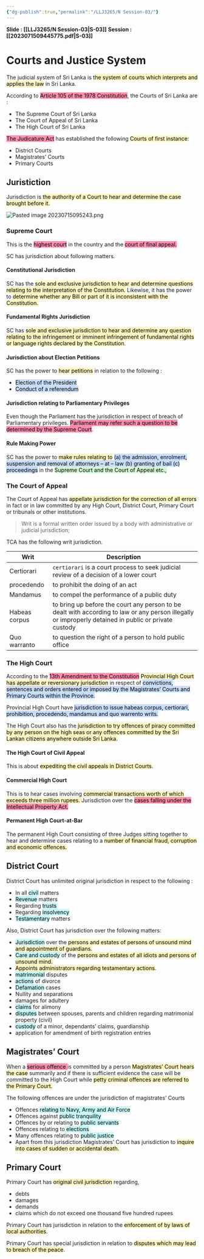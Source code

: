```yaml
---
{"dg-publish":true,"permalink":"/LLJ3265/N Session-03/"}
---
```



**Slide : [[LLJ3265/N Session-03\|S-03]]**
**Session : [[2023071509445775.pdf\|S-03]]**


# Courts and Justice System

The judicial system of Sri Lanka is <mark style="background: #FFF3A3A6;">the system of courts which interprets and  applies the law</mark> in Sri Lanka. 

According to <mark style="background: #FF5582A6;">Article 105 of the 1978 Constitution</mark>, the Courts of Sri Lanka are :
- The Supreme Court of Sri Lanka  
- The Court of Appeal of Sri Lanka
- The High Court of Sri Lanka  

<mark style="background: #FF5582A6;">The Judicature Act</mark> has established the following <mark style="background: #FFF3A3A6;">Courts of first instance</mark>:  

- District Courts 
- Magistrates’ Courts 
- Primary Courts  

## Juristiction

Jurisdiction is <mark style="background: #FFF3A3A6;">the authority of a Court to hear and determine the case  brought before it.</mark> 

![Pasted image 20230715095243.png](/img/user/assets/attachments/Pasted%20image%2020230715095243.png)

### Supreme Court

This is the <mark style="background: #FF5582A6;">highest court</mark> in the country and the  <mark style="background: #FF5582A6;">court of final appeal.</mark>

SC has jurisdiction about following matters.

#### Constitutional Jurisdiction  

SC has the <mark style="background: #FFF3A3A6;">sole and exclusive jurisdiction to  hear and determine questions relating to the interpretation of the  Constitution.</mark>  Likewise, it has the power to <mark style="background: #FFF3A3A6;">determine whether any Bill or  part of it is inconsistent with the Constitution.</mark>

#### Fundamental Rights Jurisdiction 

SC has <mark style="background: #FFF3A3A6;">sole and exclusive jurisdiction to hear  and determine any question relating to the infringement or imminent infringement of fundamental rights or language rights declared by the  Constitution</mark>.

#### Jurisdiction about Election Petitions 

SC has the power to <mark style="background: #FFF3A3A6;">hear petitions</mark> in relation  to the  following :
- <mark style="background: #ADCCFFA6;">Election of the President</mark>  
- <mark style="background: #ADCCFFA6;">Conduct of a referendum</mark>

#### Jurisdiction relating to Parliamentary Privileges 

Even though the Parliament has the jurisdiction in respect of breach of  Parliamentary privileges. <mark style="background: #FF5582A6;">Parliament may refer such a question to be  determined by the Supreme Court</mark>.

#### Rule Making Power  
SC has the power to <mark style="background: #FFF3A3A6;">make rules relating to</mark> <mark style="background: #ADCCFFA6;">(a) the  admission, enrolment, suspension and removal of attorneys – at – law (b)  granting of bail (c) proceedings</mark> in the <mark style="background: #BBFABBA6;">Supreme Court and the Court of  Appeal etc.,  </mark>

### The Court of Appeal   

The Court of Appeal has <mark style="background: #FFF3A3A6;">appellate jurisdiction for the correction of all errors</mark>  in fact or in law committed by any High Court, District Court, Primary  Court or tribunals or other institutions. 

>Writ is a formal written order issued by a body with administrative or judicial jurisdiction;

TCA has the following writ jurisdiction.

| Writ          | Description                                                                                                                                              |
| ------------- | -------------------------------------------------------------------------------------------------------------------------------------------------------- |
| Certiorari    | `certiorari` is a court process to seek judicial review of a decision of a lower court                                                                   |
| procedendo    | to prohibit the doing of an act                                                                                                                          |
| Mandamus      | to compel the performance of a  public duty                                                                                                              |
| Habeas corpus | to bring up before the court any  person to be dealt with according to  law or any person illegally or  improperly detained in public or  private custody |
| Quo warranto  |to question the right of a person to  hold public office  |

### The High Court  

According to the <mark style="background: #FF5582A6;">13th  Amendment to the Constitution</mark> <mark style="background: #FFF3A3A6;">Provincial High Court has appellate or  reversionary jurisdiction</mark> in respect of <mark style="background: #ADCCFFA6;">convictions, sentences and orders  entered or imposed by the Magistrates’ Courts and Primary Courts within  the Province.    </mark>

Provincial High Court have <mark style="background: #ADCCFFA6;">jurisdiction to issue habeas corpus,  certiorari, prohibition, procedendo, mandamus and quo warrento writs.   </mark>

The High Court also has the <mark style="background: #FFF3A3A6;">jurisdiction to try offences of piracy committed  by any person on the high seas or any offences committed by the Sri Lankan  citizens anywhere outside Sri Lanka.    </mark>

#### The High Court of Civil Appeal  
This is about <mark style="background: #FFF3A3A6;">expediting the civil appeals in District Courts</mark>.

#### Commercial High Court  
This is to hear cases involving <mark style="background: #FFF3A3A6;">commercial  transactions worth of which exceeds three million rupees. </mark>Jurisdiction over  the <mark style="background: #FF5582A6;">cases falling under the Intellectual Property Act.  
</mark>

#### Permanent High Court-at-Bar
The permanent High Court consisting of three Judges sitting together to hear  and determine cases relating to a <mark style="background: #FFF3A3A6;">number of financial fraud, corruption and  economic offences.</mark>

## District Court
District Court has unlimited original jurisdiction in respect to the following :
- In all <mark style="background: #ABF7F7A6;">civil</mark> matters  
- <mark style="background: #ABF7F7A6;">Revenue</mark> matters  
- Regarding <mark style="background: #ABF7F7A6;">trusts</mark>  
- Regarding <mark style="background: #ABF7F7A6;">insolvency</mark>  
- <mark style="background: #ABF7F7A6;">Testamentary</mark> matters  

Also, District Court has jurisdiction over the following matters:

- <mark style="background: #ABF7F7A6;">Jurisdiction</mark> over the <mark style="background: #FFF3A3A6;">persons and estates of persons of unsound  mind and appointment of guardians.</mark> 
- <mark style="background: #ABF7F7A6;">Care and custody</mark> of the <mark style="background: #FFF3A3A6;">persons and estates of all idiots and  persons of unsound mind.  </mark>
- <mark style="background: #FFF3A3A6;">Appoints administrators regarding testamentary actions</mark>. 
- <mark style="background: #ABF7F7A6;">matrimonial</mark> disputes  
- <mark style="background: #ABF7F7A6;">actions</mark> of divorce  
- <mark style="background: #ABF7F7A6;">Defamation</mark> cases
- Nullity and separations  
- damages for adultery  
- <mark style="background: #ABF7F7A6;">claims</mark> for alimony  
- <mark style="background: #ABF7F7A6;">disputes</mark> between spouses, parents and children regarding  matrimonial property (civil)    
- <mark style="background: #ABF7F7A6;">custody</mark> of a minor, dependants’ claims, guardianship  
- application for amendment of birth registration entries  

## Magistrates’ Court  

When a <mark style="background: #FF5582A6;">serious offence </mark> is committed by a person<mark style="background: #FFF3A3A6;"> Magistrates’ Court hears the case</mark> summarily and if  there is sufficient evidence the case will be committed to the High Court  while <mark style="background: #FFF3A3A6;">petty criminal offences are referred to the Primary Court.</mark> 

The following offences are under the jurisdiction of magistrates’ Courts  
- Offences <mark style="background: #ABF7F7A6;">relating to Navy, Army and Air Force</mark>
- Offences against <mark style="background: #ABF7F7A6;">public tranquility</mark>
- Offences by or relating to <mark style="background: #ABF7F7A6;">public servants</mark>
- Offences relating to<mark style="background: #ABF7F7A6;"> elections</mark>
- Many offences relating to <mark style="background: #ABF7F7A6;">public justice</mark>
- Apart from this jurisdiction Magistrates’ Court has jurisdiction to  <mark style="background: #FFF3A3A6;">inquire into cases of sudden or accidental death.</mark>

## Primary Court  

Primary Court has <mark style="background: #FFF3A3A6;">original civil jurisdiction</mark> regarding,

- debts
- damages
- demands
- claims which do not exceed one thousand five hundred rupees  

Primary Court has jurisdiction in relation to the <mark style="background: #FFF3A3A6;">enforcement of by  laws of local authorities</mark>. 

Primary Court has special jurisdiction in relation  to <mark style="background: #FFF3A3A6;">disputes which may lead to breach of the peace</mark>.


